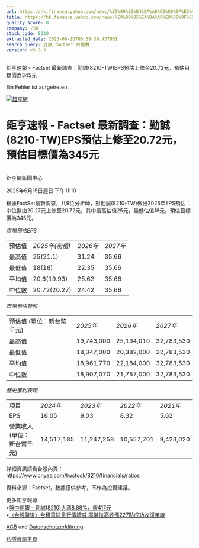 ```yaml
---
url: https://hk.finance.yahoo.com/news/%E9%89%85%E4%BA%A8%E9%80%9F%E5%A0%B1-factset-%E6%9C%80%E6%96%B0%E8%AA%BF%E6%9F%A5-%E5%8B%A4%E8%AA%A0-8210-041025132.html
title: https://hk.finance.yahoo.com/news/%E9%89%85%E4%BA%A8%E9%80%9F%E5%A0%B1-factset-%E6%9C%80%E6%96%B0%E8
quality_score: 8
company: 立誠
stock_code: 8210
extracted_date: 2025-06-26T05:59:39.437901
search_query: 立誠 factset 目標價
version: v3.3.3
---
```


鉅亨速報 - Factset 最新調查：勤誠(8210-TW)EPS預估上修至20.72元，預估目標價為345元 


Ein Fehler ist aufgetreten.

 

[![鉅亨網](https://s.yimg.com/ny/api/res/1.2/UM5hrThmhlnSiBO4o4qlLg--/YXBwaWQ9aGlnaGxhbmRlcjt3PTE0NjtoPTQ4O2NmPXdlYnA-/https://s.yimg.com/os/creatr-uploaded-images/2020-01/147c7630-36ab-11ea-ae7c-5ee7a0016555)](http://www.cnyes.com/ "鉅亨網")

# 鉅亨速報 - Factset 最新調查：勤誠(8210-TW)EPS預估上修至20.72元，預估目標價為345元

![](data:image/gif;base64,R0lGODlhAQABAIAAAAAAAP///ywAAAAAAQABAAACAUwAOw==)

鉅亨網新聞中心

2025年6月15日週日 下午11:10

根據FactSet最新調查，共9位分析師，對勤誠(8210-TW)做出2025年EPS預估：中位數由20.27元上修至20.72元，其中最高估值25元，最低估值18元，預估目標價為345元。

*市場預估EPS*

|  |  |  |  |
| --- | --- | --- | --- |
| 預估值 | *2025年(前值)* | *2026年* | *2027年* |
| 最高值 | 25(21.1) | 31.24 | 35.66 |
| 最低值 | 18(18) | 22.35 | 35.66 |
| 平均值 | 20.6(19.93) | 25.62 | 35.66 |
| 中位數 | 20.72(20.27) | 24.42 | 35.66 |

*市場預估營收*

|  |  |  |  |
| --- | --- | --- | --- |
| 預估值 (單位：新台幣千元) | *2025年* | *2026年* | *2027年* |
| 最高值 | 19,743,000 | 25,194,010 | 32,783,530 |
| 最低值 | 18,347,000 | 20,382,000 | 32,783,530 |
| 平均值 | 18,961,770 | 22,184,000 | 32,783,530 |
| 中位數 | 18,907,070 | 21,757,000 | 32,783,530 |

*歷史獲利表現*

|  |  |  |  |  |
| --- | --- | --- | --- | --- |
| 項目 | *2024年* | *2023年* | *2022年* | *2021年* |
| EPS | 16.05 | 9.03 | 8.32 | 5.62 |
| 營業收入 (單位：新台幣千元) | 14,517,185 | 11,247,258 | 10,557,701 | 9,423,020 |

詳細資訊請看台股內頁：  
<https://www.cnyes.com/twstock/8210/financials/ratios>

資料來源：Factset，數據僅供參考，不作為投資建議。

更多鉅亨報導  
•[盤中速報 - 勤誠(8210)大漲8.88%，報417元](https://news.cnyes.com/news/id/6023888?utm_source=yahoo&utm_medium=RSS&utm_campaign=relate)  
•[〈台股盤後〉台積電除息行情續威 尾盤拉高收漲227點成功收復年線](https://news.cnyes.com/news/id/6018138?utm_source=yahoo&utm_medium=RSS&utm_campaign=relate)

[AGB](https://guce.yahoo.com/terms?locale=zh-Hant-HK)  und [Datenschutzerklärung](https://guce.yahoo.com/privacy-policy?locale=zh-Hant-HK)

[私隱資訊主頁](https://guce.yahoo.com/privacy-dashboard?locale=zh-Hant-HK)